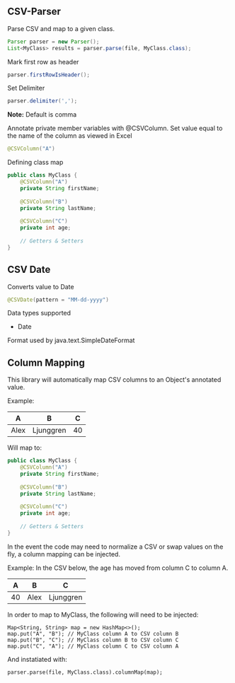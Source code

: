 ## CSV-Parser ##

Parse CSV and map to a given class.

```java
Parser parser = new Parser();
List<MyClass> results = parser.parse(file, MyClass.class);
```

Mark first row as header

```java
parser.firstRowIsHeader();
```

Set Delimiter

```java
parser.delimiter(',');
```

**Note:** Default is comma

Annotate private member variables with @CSVColumn. Set value equal to the name of the column as viewed in Excel

```java
@CSVColumn("A")
```

Defining class map

```java
public class MyClass {
	@CSVColumn("A")
	private String firstName;
	
	@CSVColumn("B")
	private String lastName;
	
	@CSVColumn("C")
	private int age;
	
	// Getters & Setters
}
```

## CSV Date ##

Converts value to Date 

```java
@CSVDate(pattern = "MM-dd-yyyy")
```

Data types supported
- Date

Format used by java.text.SimpleDateFormat

## Column Mapping ##

This library will automatically map CSV columns to an Object's annotated value.

Example:

| A | B | C |
|---|---|---|
|Alex|Ljunggren|40|

Will map to:

```java
public class MyClass {
	@CSVColumn("A")
	private String firstName;
	
	@CSVColumn("B")
	private String lastName;
	
	@CSVColumn("C")
	private int age;
	
	// Getters & Setters
}
```

In the event the code may need to normalize a CSV or swap values on the fly, a column mapping can be injected.

Example: In the CSV below, the age has moved from column C to column A.

| A | B | C |
|---|---|---|
|40|Alex|Ljunggren|

In order to map to MyClass, the following will need to be injected:

```
Map<String, String> map = new HashMap<>();
map.put("A", "B"); // MyClass column A to CSV column B
map.put("B", "C"); // MyClass column B to CSV column C
map.put("C", "A"); // MyClass column C to CSV column A
```

And instatiated with:

```
parser.parse(file, MyClass.class).columnMap(map);
```